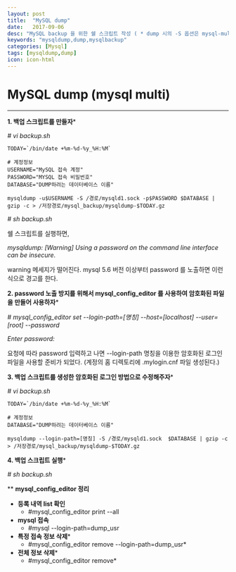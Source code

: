 ```yaml
---
layout: post
title:  "MySQL dump"
date:   2017-09-06
desc: "MySQL backup 을 위한 쉘 스크립트 작성 ( * dump 시의 -S 옵션은 mysql-multi 환경이기 때문에 사용함)"
keywords: "mysqldump,dump,mysqlbackup"
categories: [Mysql]
tags: [mysqldump,dump]
icon: icon-html
---
```


**MySQL dump (mysql multi)**
============================

---

**1. 백업 스크립트를 만들자**\*

*# vi backup.sh*

```
TODAY=`/bin/date +%m-%d-%y_%H:%M`

# 계정정보
USERNAME="MySQL 접속 계정"
PASSWORD="MYSQL 접속 비밀번호"
DATABASE="DUMP하려는 데이터베이스 이름"

mysqldump -u$USERNAME -S /경로/mysqld1.sock -p$PASSWORD $DATABASE | gzip -c > /저장경로/mysql_backup/mysqldump-$TODAY.gz
```

*# sh backup.sh*

쉘 스크립트를 실행하면,

*mysqldump: [Warning] Using a password on the command line interface can be insecure.*

warning 메세지가 떨어진다. mysql 5.6 버전 이상부터 password 를 노출하면 이런식으로 경고를 한다.

**2. password 노출 방지를 위해서 mysql_config_editor 를 사용하여 암호화된 파일을 만들어 사용하자**\*

*# mysql_config_editor set \-\-login-path=[명칭] \-\-host=[localhost] \-\-user=[root] \-\-password*

*Enter password:*

요청에 따라 password 입력하고 나면 \-\-login-path 명칭을 이용한 암호화된 로그인 파일을 사용할 준비가 되었다. (계정의 홈 디렉토리에 .mylogin.cnf 파일 생성된다.)

**3. 백업 스크립트를 생성한 암호화된 로그인 방법으로 수정해주자**\*

*# vi backup.sh*

```
TODAY=`/bin/date +%m-%d-%y_%H:%M`

# 계정정보
DATABASE="DUMP하려는 데이터베이스 이름"

mysqldump --login-path=[명칭] -S /경로/mysqld1.sock  $DATABASE | gzip -c > /저장경로/mysql_backup/mysqldump-$TODAY.gz
```

**4. 백업 스크립트 실행**\*

*# sh backup.sh*

\*\* **mysql_config_editor 정리**

-	**등록 내역 list 확인**
	-	#mysql_config_editor print --all
-	**mysql 접속**
	-	#mysql --login-path=dump_usr
-	**특정 접속 정보 삭제**\*
	-	#mysql_config_editor remove --login-path=dump_usr\*
-	**전체 정보 삭제**\*
	-	#mysql_config_editor remove\*
